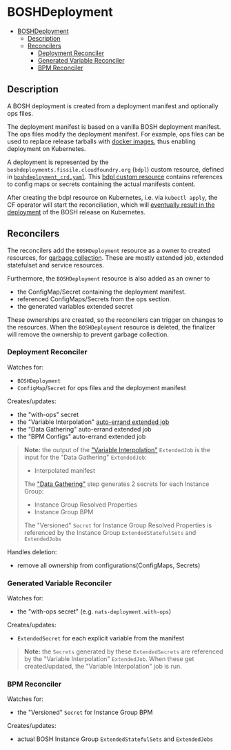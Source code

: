 # BOSHDeployment

- [BOSHDeployment](#boshdeployment)
  - [Description](#description)
  - [Reconcilers](#reconcilers)
    - [Deployment Reconciler](#deployment-reconciler)
    - [Generated Variable Reconciler](#generated-variable-reconciler)
    - [BPM Reconciler](#bpm-reconciler)

## Description

A BOSH deployment is created from a deployment manifest and optionally ops files.

The deployment manifest is based on a vanilla BOSH deployment manifest.
The ops files modify the deployment manifest. For example, ops files can be used to replace release tarballs with [docker images](https://ci.flintstone.cf.cloud.ibm.com/teams/containerization/pipelines/release-images), thus enabling deployment on Kubernetes.

A deployment is represented by the `boshdeployments.fissile.cloudfoundry.org` (`bdpl`) custom resource, defined in [`boshdeployment_crd.yaml`](https://github.com/cloudfoundry-incubator/cf-operator/tree/master/deploy/helm/cf-operator/templates/fissile_v1alpha1_boshdeployment_crd.yaml).
This [bdpl custom resource](https://github.com/cloudfoundry-incubator/cf-operator/tree/master/docs/examples/bosh-deployment/boshdeployment.yaml) contains references to config maps or secrets containing the actual manifests content.

After creating the bdpl resource on Kubernetes, i.e. via `kubectl apply`, the CF operator will start the reconciliation, which will [eventually result in the deployment](https://docs.google.com/drawings/d/126ExNqPxDg1LcB14pbtS5S-iJzLYPyXZ5Jr9vTfFqXA/edit?usp=sharing) of the BOSH release on Kubernetes.

## Reconcilers

The reconcilers add the `BOSHDeployment` resource as a owner to created resources, for [garbage collection](https://kubernetes.io/docs/concepts/workloads/controllers/garbage-collection/#owners-and-dependents).
These are mostly extended job, extended statefulset and service resources.

Furthermore, the `BOSHDeployment` resource is also added as an owner to

* the ConfigMap/Secret containing the deployment manifest.
* referenced ConfigMaps/Secrets from the ops section.
* the generated variables extended secret

These ownerships are created, so the reconcilers can trigger on changes to the resources.
When the `BOSHDeployment` resource is deleted, the finalizer will remove the ownership to prevent garbage collection.

### Deployment Reconciler

Watches for:

- `BOSHDeployment`
- `ConfigMap`/`Secret` for ops files and the deployment manifest

Creates/updates:

- the "with-ops" secret
- the "Variable Interpolation" [auto-errand extended job](https://github.com/cloudfoundry-incubator/cf-operator/tree/master/docs/controllers/extendedjob.md#one-off-jobs-auto-errands)
- the "Data Gathering" auto-errand extended job
- the "BPM Configs" auto-errand extended job

> **Note:** the output of the ["Variable Interpolation"](https://github.com/cloudfoundry-incubator/cf-operator/tree/master/docs/commands/cf-operator_util_variable-interpolation.md) `ExtendedJob` is the input for the "Data Gathering" `ExtendedJob`:
>
> - Interpolated manifest
>
> The ["Data Gathering"](https://github.com/cloudfoundry-incubator/cf-operator/tree/master/docs/commands/cf-operator_util_data-gather.md) step generates 2 secrets for each Instance Group:
>
> - Instance Group Resolved Properties
> - Instance Group BPM
>
> The "Versioned" `Secret` for Instance Group Resolved Properties is referenced by the Instance Group `ExtendedStatefulSets` and `ExtendedJobs`

Handles deletion:

- remove all ownership from configurations(ConfigMaps, Secrets)

### Generated Variable Reconciler

Watches for:

- the "with-ops secret" (e.g. `nats-deployment.with-ops`)

Creates/updates:

- `ExtendedSecret` for each explicit variable from the manifest

> **Note:** the `Secrets` generated by these `ExtendedSecrets` are referenced by the "Variable Interpolation" `ExtendedJob`.
> When these get created/updated, the "Variable Interpolation" job is run.

### BPM Reconciler

Watches for:

- the "Versioned" `Secret` for Instance Group BPM

Creates/updates:

- actual BOSH Instance Group `ExtendedStatefulSets` and `ExtendedJobs`
